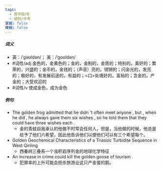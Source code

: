 ```yaml
---
tags:
  - 首字母/G
  - 级别/中考
掌握: false
模糊: false
---
```

##### 词义
- 英：/ˈɡəʊldən/； 美：/ˈɡoʊldən/
- #词性/adj  金色的，金黄色的；金的，金制的，金质的；特别的，美好的；繁荣的，兴盛的；金币的，金钱的；（声音）亮的，铿锵的；闪金光的，发亮的；极好的，有发展前途的，有益的；<口>处境好的，富裕的；含金的，产金的；大受欢迎的
- #词性/v  使成金色，成为金色
##### 例句
- The golden frog admitted that he didn 't often meet anyone , but , when he did , he always gave them six wishes , so he told them that they could have three wishes each .
	- 金的青蛙自我承认的他做不时常会任何人，但是，当他做的时候，他总是给予了他们六希望，因此他告诉他们以便他们可以有三个希望每个。
- Golden Geochemical Characteristics of a Triassic Turbidite Sequence in West Qinling
	- 西秦岭三叠系一个浊积岩序列金的地球化学特征
- An increase in crime could kill the golden goose of tourism .
	- 犯罪率的上升可能会扼杀旅游业这只产金蛋的鹅。
